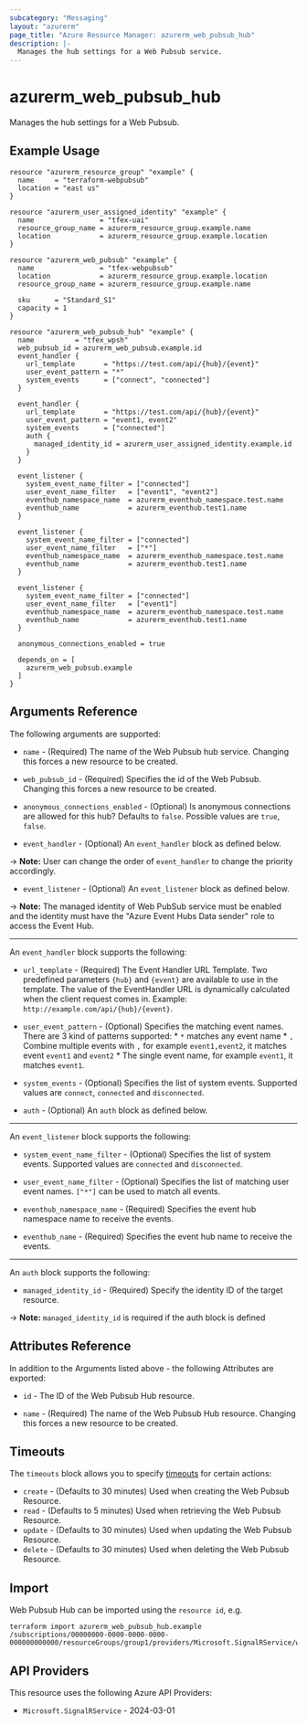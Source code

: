 ```yaml
---
subcategory: "Messaging"
layout: "azurerm"
page_title: "Azure Resource Manager: azurerm_web_pubsub_hub"
description: |-
  Manages the hub settings for a Web Pubsub service.
---
```


# azurerm_web_pubsub_hub

Manages the hub settings for a Web Pubsub.

## Example Usage

```hcl
resource "azurerm_resource_group" "example" {
  name     = "terraform-webpubsub"
  location = "east us"
}

resource "azurerm_user_assigned_identity" "example" {
  name                = "tfex-uai"
  resource_group_name = azurerm_resource_group.example.name
  location            = azurerm_resource_group.example.location
}

resource "azurerm_web_pubsub" "example" {
  name                = "tfex-webpubsub"
  location            = azurerm_resource_group.example.location
  resource_group_name = azurerm_resource_group.example.name

  sku      = "Standard_S1"
  capacity = 1
}

resource "azurerm_web_pubsub_hub" "example" {
  name          = "tfex_wpsh"
  web_pubsub_id = azurerm_web_pubsub.example.id
  event_handler {
    url_template       = "https://test.com/api/{hub}/{event}"
    user_event_pattern = "*"
    system_events      = ["connect", "connected"]
  }

  event_handler {
    url_template       = "https://test.com/api/{hub}/{event}"
    user_event_pattern = "event1, event2"
    system_events      = ["connected"]
    auth {
      managed_identity_id = azurerm_user_assigned_identity.example.id
    }
  }

  event_listener {
    system_event_name_filter = ["connected"]
    user_event_name_filter   = ["event1", "event2"]
    eventhub_namespace_name  = azurerm_eventhub_namespace.test.name
    eventhub_name            = azurerm_eventhub.test1.name
  }

  event_listener {
    system_event_name_filter = ["connected"]
    user_event_name_filter   = ["*"]
    eventhub_namespace_name  = azurerm_eventhub_namespace.test.name
    eventhub_name            = azurerm_eventhub.test1.name
  }

  event_listener {
    system_event_name_filter = ["connected"]
    user_event_name_filter   = ["event1"]
    eventhub_namespace_name  = azurerm_eventhub_namespace.test.name
    eventhub_name            = azurerm_eventhub.test1.name
  }

  anonymous_connections_enabled = true

  depends_on = [
    azurerm_web_pubsub.example
  ]
}
```

## Arguments Reference

The following arguments are supported:

* `name` - (Required) The name of the Web Pubsub hub service. Changing this forces a new resource to be created.

* `web_pubsub_id` - (Required) Specifies the id of the Web Pubsub. Changing this forces a new resource to be created.

* `anonymous_connections_enabled` - (Optional) Is anonymous connections are allowed for this hub? Defaults to `false`.
  Possible values are `true`, `false`.

* `event_handler` - (Optional) An `event_handler` block as defined below.

-> **Note:** User can change the order of `event_handler` to change the priority accordingly.

* `event_listener` - (Optional) An `event_listener` block as defined below.

-> **Note:** The managed identity of Web PubSub service must be enabled and the identity must have the "Azure Event Hubs Data sender" role to access the Event Hub.

---

An `event_handler` block supports the following:

* `url_template` - (Required) The Event Handler URL Template. Two predefined parameters `{hub}` and `{event}` are available to use in the template. The value of the EventHandler URL is dynamically calculated when the client request comes in. Example: `http://example.com/api/{hub}/{event}`.

* `user_event_pattern` - (Optional) Specifies the matching event names. There are 3 kind of patterns supported: * `*` matches any event name * `,` Combine multiple events with `,` for example `event1,event2`, it matches event `event1` and `event2` * The single event name, for example `event1`, it matches `event1`.

* `system_events` - (Optional) Specifies the list of system events. Supported values are `connect`, `connected` and `disconnected`.

* `auth` - (Optional) An `auth` block as defined below.

---

An `event_listener` block supports the following:

* `system_event_name_filter` - (Optional) Specifies the list of system events. Supported values are `connected` and `disconnected`.

* `user_event_name_filter` - (Optional) Specifies the list of matching user event names. `["*"]` can be used to match all events.
 
* `eventhub_namespace_name` - (Required) Specifies the event hub namespace name to receive the events.

* `eventhub_name` - (Required) Specifies the event hub name to receive the events.

---

An `auth` block supports the following:

* `managed_identity_id` - (Required) Specify the identity ID of the target resource.

-> **Note:** `managed_identity_id` is required if the auth block is defined

## Attributes Reference

In addition to the Arguments listed above - the following Attributes are exported:

* `id` - The ID of the Web Pubsub Hub resource.

* `name` - (Required) The name of the Web Pubsub Hub resource. Changing this forces a new resource to be created.

## Timeouts

The `timeouts` block allows you to specify [timeouts](https://developer.hashicorp.com/terraform/language/resources/configure#define-operation-timeouts) for certain actions:

* `create` - (Defaults to 30 minutes) Used when creating the Web Pubsub Resource.
* `read` - (Defaults to 5 minutes) Used when retrieving the Web Pubsub Resource.
* `update` - (Defaults to 30 minutes) Used when updating the Web Pubsub Resource.
* `delete` - (Defaults to 30 minutes) Used when deleting the Web Pubsub Resource.

## Import

Web Pubsub Hub can be imported using the `resource id`, e.g.

```shell
terraform import azurerm_web_pubsub_hub.example /subscriptions/00000000-0000-0000-0000-000000000000/resourceGroups/group1/providers/Microsoft.SignalRService/webPubSub/webPubSub1/hubs/webPubSubhub1
```

## API Providers
<!-- This section is generated, changes will be overwritten -->
This resource uses the following Azure API Providers:

* `Microsoft.SignalRService` - 2024-03-01
